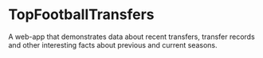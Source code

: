 # TopFootballTransfers
A web-app that demonstrates data about recent transfers, transfer records and other interesting facts about previous and current seasons.
